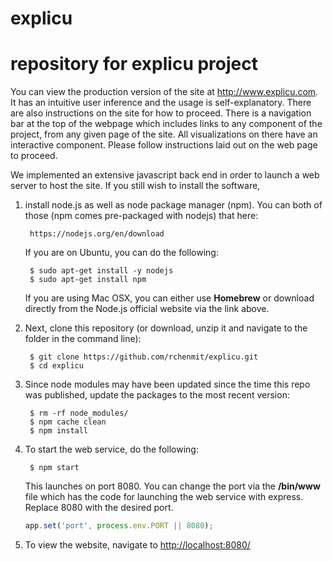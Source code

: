 explicu
===========

# repository for explicu project

You can view the production version of the site at http://www.explicu.com. It has an intuitive user inference and the usage is self-explanatory.  There are also instructions on the site for how to proceed. There is a navigation bar at the top of the webpage which includes links to any component of the project, from any given page of the site. All visualizations on there have an interactive component. Please follow instructions laid out on the web page to proceed. 

We implemented an extensive javascript back end in order to launch a web server to host the site. If you still wish to install the software, 


1. install node.js as well as node package manager (npm). You can both of those (npm comes pre-packaged with nodejs) that here:

        https://nodejs.org/en/download
        
   If you are on Ubuntu, you can do the following:
   
        $ sudo apt-get install -y nodejs
        $ sudo apt-get install npm
   
   If you are using Mac OSX, you can either use **Homebrew** or download directly from the Node.js official website via the link above.

2. Next, clone this repository (or download, unzip it and navigate to the folder in the command line):
    
        $ git clone https://github.com/rchenmit/explicu.git
        $ cd explicu

3. Since node modules may have been updated since the time this repo was published, update the packages to the most recent version: 

        $ rm -rf node_modules/
        $ npm cache clean
        $ npm install
        
4. To start the web service, do the following:

        $ npm start

    This launches on port 8080. You can change the port via the **/bin/www** file which has the code for launching the web service with express. Replace 8080 with the desired port.
    
    
    ```javascript
    app.set('port', process.env.PORT || 8080);
    ```
5. To view the website, navigate to [http://localhost:8080/](http://localhost:8080/)
